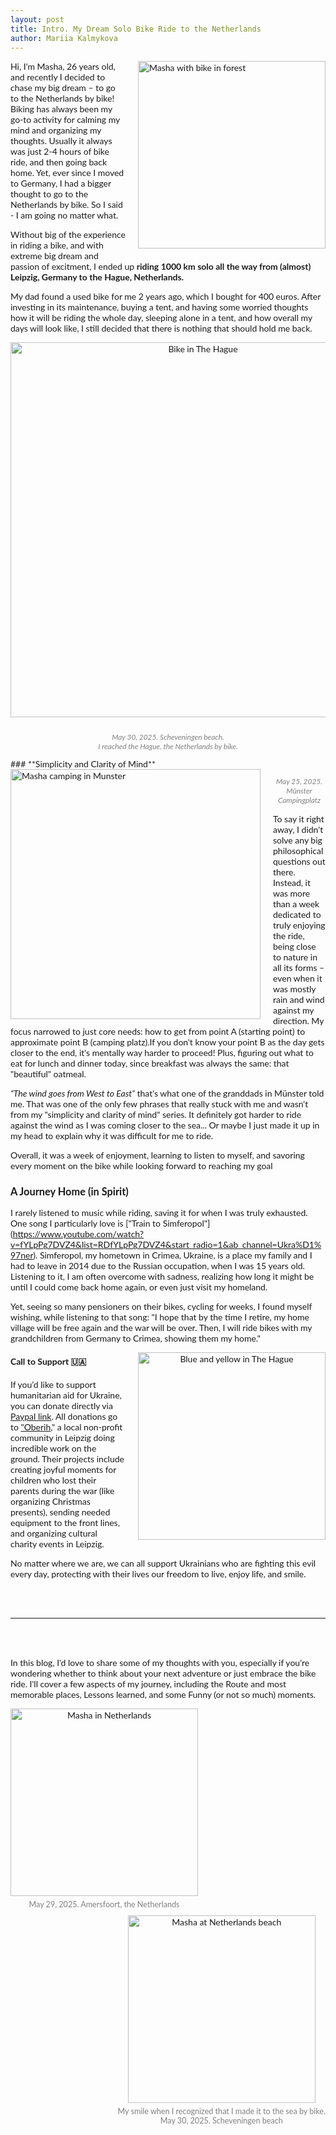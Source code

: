 ```yaml
---
layout: post
title: Intro. My Dream Solo Bike Ride to the Netherlands
author: Mariia Kalmykova
---
```


<style>
body, p, h1, h2, h3, h4, h5, h6, li, ul, ol, blockquote {
    font-family: 'Lato', Arial, sans-serif;
}
</style>

<div style="float:right; margin-left:20px; margin-bottom:10px;">
    <img src="/assets/masha_bike_forest.png" alt="Masha with bike in forest" width="300"/>
</div>

Hi, I'm Masha, 26 years old, and recently I decided to chase my big dream – to go to the Netherlands by bike!
Biking has always been my go-to activity for calming my mind and organizing my thoughts.
Usually it always was just 2-4 hours of bike ride, and then going back home.
Yet, ever since I moved to Germany, I had a bigger thought to go to the Netherlands by bike.
So I said - I am going no matter what.

Without big of the experience in riding a bike, and with extreme big dream and passion of excitment, I ended up **riding 1000 km solo all the way from (almost) Leipzig, Germany to the Hague, Netherlands.**

My dad found a used bike for me 2 years ago, which I bought for 400 euros. After investing in its maintenance, buying a tent, and having some worried thoughts how it will be riding the whole day, sleeping alone in a tent, and how overall my days will look like, I still decided that there is nothing that should hold me back.

<p align="center">
    <img src="/assets/bike_in_Haague_edited.png" alt="Bike in The Hague" width="600" style="margin-bottom:10px;"/>
</p>
<p align="center" style="font-size:0.85em; color:gray;">
    <em>May 30, 2025. Scheveningen beach.<br>
    I reached the Hague, the Netherlands by bike.</em>
</p>
### **Simplicity and Clarity of Mind**

<div style="float:left; margin-right:20px; margin-bottom:10px;">
    <img src="/assets/camping_munster_edited.png" alt="Masha camping in Munster" width="400"/>
</div>
<p align="center" style="font-size:0.85em; color:gray;">
    <em>May 25, 2025. Münster Campingplatz</em>
    </p>

To say it right away, I didn't solve any big philosophical questions out there. Instead, it was more than a week dedicated to truly enjoying the ride, being close to nature in all its forms – even when it was mostly rain and wind against my direction.
My focus narrowed to just core needs: how to get from point A (starting point) to approximate point B (camping platz).If you don't know your point B as the day gets closer to the end, it's mentally way harder to proceed! Plus, figuring out what to eat for lunch and dinner today, since breakfast was always the same: that "beautiful" oatmeal.

*“The wind goes from West to East”* that's what one of the granddads in Münster told me. That was one of the only few phrases that really stuck with me and wasn't from my "simplicity and clarity of mind" series. It definitely got harder to ride against the wind as I was coming closer to the sea... Or maybe I just made it up in my head to explain why it was difficult for me to ride.

Overall, it was a week of enjoyment, learning to listen to myself, and savoring every moment on the bike while looking forward to reaching my goal

### **A Journey Home (in Spirit)**

I rarely listened to music while riding, saving it for when I was truly exhausted. One song I particularly love is ["Train to Simferopol"] (https://www.youtube.com/watch?v=fYLpPg7DVZ4&list=RDfYLpPg7DVZ4&start_radio=1&ab_channel=Ukra%D1%97ner). Simferopol, my hometown in Crimea, Ukraine, is a place my family and I had to leave in 2014 due to the Russian occupation, when I was 15 years old. Listening to it, I am often overcome with sadness, realizing how long it might be until I could come back home again, or even just visit my homeland.

Yet, seeing so many pensioners on their bikes, cycling for weeks, I found myself wishing, while listening to that song: "I hope that by the time I retire, my home village will be free again and the war will be over. Then, I will ride bikes with my grandchildren from Germany to Crimea, showing them my home."

<div style="float:right; margin-left:20px; margin-bottom:10px; text-align:center;">
    <img src="/assets/blue_yellow.png" alt="Blue and yellow in The Hague" width="300"/>
</div>

#### **Call to Support 🇺🇦**

If you’d like to support humanitarian aid for Ukraine, you can donate directly via [Paypal link](https://paypal.me/ugloberih?country.x=DE&locale.x=de_D). All donations go to ["Oberih](https://www.facebook.com/share/16kHsAVmcJ/?mibextid=wwXIfr)," a local non-profit community in Leipzig doing incredible work on the ground. Their projects include creating joyful moments for children who lost their parents during the war (like organizing Christmas presents), sending needed equipment to the front lines, and organizing cultural charity events in Leipzig.

No matter where we are, we can all support Ukrainians who are fighting this evil every day, protecting with their lives our freedom to live, enjoy life, and smile.

<br><br>

---

<br><br>

In this blog, I'd love to share some of my thoughts with you, especially if you're wondering whether to think about your next adventure or just embrace the bike ride. I'll cover a few aspects of my journey, including the Route and most memorable places, Lessons learned, and some Funny (or not so much) moments.

<div style="float:left; margin-right:20px; margin-bottom:10px; text-align:center;">
    <img src="/assets/masha_netherlands.png" alt="Masha in Netherlands" width="300"/>
    <div style="font-size:0.9em; color:gray; margin-top:6px;">
        May 29, 2025. Amersfoort, the Netherlands
    </div>
</div>
<div style="float:right; margin-left:20px; margin-bottom:10px; text-align:center;">
    <img src="/assets/masha_netherlands_beach.png" alt="Masha at Netherlands beach" width="300"/>
    <div style="font-size:0.9em; color:gray; margin-top:6px;">
        My smile when I recognized that I made it to the sea by bike.<br>
        May 30, 2025. Scheveningen beach
    </div>
</div>
